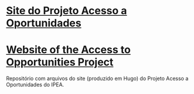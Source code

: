 # [Site do Projeto Acesso a Oportunidades](https://www.ipea.gov.br/acessooportunidades/)

# [Website of the Access to Opportunities Project](https://www.ipea.gov.br/acessooportunidades/en/)
Repositório com arquivos do site (produzido em Hugo) do Projeto Acesso a Oportunidades do IPEA.

